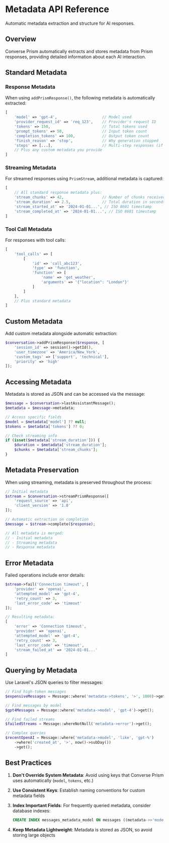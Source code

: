 # Metadata API Reference

Automatic metadata extraction and structure for AI responses.

## Overview

Converse Prism automatically extracts and stores metadata from Prism responses, providing detailed information about each AI interaction.

## Standard Metadata

### Response Metadata

When using `addPrismResponse()`, the following metadata is automatically extracted:

```php
[
    'model' => 'gpt-4',                    // Model used
    'provider_request_id' => 'req_123',    // Provider's request ID
    'tokens' => 150,                       // Total tokens used
    'prompt_tokens' => 50,                 // Input token count
    'completion_tokens' => 100,            // Output token count
    'finish_reason' => 'stop',             // Why generation stopped
    'steps' => [...],                      // Multi-step responses (if applicable)
    // Plus any custom metadata you provide
]
```

### Streaming Metadata

For streamed responses using `PrismStream`, additional metadata is captured:

```php
[
    // All standard response metadata plus:
    'stream_chunks' => 42,                 // Number of chunks received
    'stream_duration' => 2.5,              // Total duration in seconds
    'stream_started_at' => '2024-01-01...', // ISO 8601 timestamp
    'stream_completed_at' => '2024-01-01...', // ISO 8601 timestamp
]
```

### Tool Call Metadata

For responses with tool calls:

```php
[
    'tool_calls' => [
        [
            'id' => 'call_abc123',
            'type' => 'function',
            'function' => [
                'name' => 'get_weather',
                'arguments' => '{"location": "London"}'
            ]
        ]
    ],
    // Plus standard metadata
]
```

## Custom Metadata

Add custom metadata alongside automatic extraction:

```php
$conversation->addPrismResponse($response, [
    'session_id' => session()->getId(),
    'user_timezone' => 'America/New_York',
    'custom_tags' => ['support', 'technical'],
    'priority' => 'high'
]);
```

## Accessing Metadata

Metadata is stored as JSON and can be accessed via the message:

```php
$message = $conversation->lastAssistantMessage();
$metadata = $message->metadata;

// Access specific fields
$model = $metadata['model'] ?? null;
$tokens = $metadata['tokens'] ?? 0;

// Check streaming info
if (isset($metadata['stream_duration'])) {
    $duration = $metadata['stream_duration'];
    $chunks = $metadata['stream_chunks'];
}
```

## Metadata Preservation

When using streaming, metadata is preserved throughout the process:

```php
// Initial metadata
$stream = $conversation->streamPrismResponse([
    'request_source' => 'api',
    'client_version' => '1.0'
]);

// Automatic extraction on completion
$message = $stream->complete($response);

// All metadata is merged:
// - Initial metadata
// - Streaming metadata
// - Response metadata
```

## Error Metadata

Failed operations include error details:

```php
$stream->fail('Connection timeout', [
    'provider' => 'openai',
    'attempted_model' => 'gpt-4',
    'retry_count' => 3,
    'last_error_code' => 'timeout'
]);

// Resulting metadata:
[
    'error' => 'Connection timeout',
    'provider' => 'openai',
    'attempted_model' => 'gpt-4',
    'retry_count' => 3,
    'last_error_code' => 'timeout',
    'stream_failed_at' => '2024-01-01...'
]
```

## Querying by Metadata

Use Laravel's JSON queries to filter messages:

```php
// Find high-token messages
$expensiveMessages = Message::where('metadata->tokens', '>', 1000)->get();

// Find messages by model
$gpt4Messages = Message::where('metadata->model', 'gpt-4')->get();

// Find failed streams
$failedStreams = Message::whereNotNull('metadata->error')->get();

// Complex queries
$recentOpenAI = Message::where('metadata->model', 'like', 'gpt-%')
    ->where('created_at', '>', now()->subDay())
    ->get();
```

## Best Practices

1. **Don't Override System Metadata**: Avoid using keys that Converse Prism uses automatically (`model`, `tokens`, etc.)

2. **Use Consistent Keys**: Establish naming conventions for custom metadata fields

3. **Index Important Fields**: For frequently queried metadata, consider database indexes:
   ```sql
   CREATE INDEX messages_metadata_model ON messages ((metadata->>'model'));
   ```

4. **Keep Metadata Lightweight**: Metadata is stored as JSON, so avoid storing large objects 